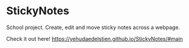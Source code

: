 # StickyNotes
School project. Create, edit and move sticky notes across a webpage.

Check it out here! https://yehudaedelstien.github.io/StickyNotes/#main
